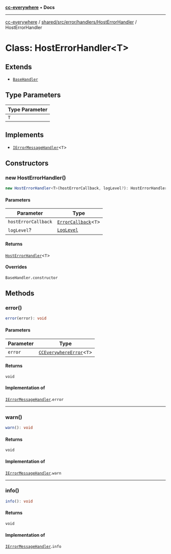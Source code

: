 [**cc-everywhere**](../../../../../../index.md) • **Docs**

***

[cc-everywhere](../../../../../../index.md) / [shared/src/error/handlers/HostErrorHandler](../index.md) / HostErrorHandler

# Class: HostErrorHandler\<T\>

## Extends

- [`BaseHandler`](../../BaseHandler/classes/BaseHandler.md)

## Type Parameters

| Type Parameter |
| ------ |
| `T` |

## Implements

- [`IErrorMessageHandler`](../../../IErrorMessageHandler/interfaces/IErrorMessageHandler.md)\<`T`\>

## Constructors

### new HostErrorHandler()

```ts
new HostErrorHandler<T>(hostErrorCallback, logLevel?): HostErrorHandler<T>
```

#### Parameters

| Parameter | Type |
| ------ | ------ |
| `hostErrorCallback` | [`ErrorCallback`](../../../CCEverywhereError.types/type-aliases/ErrorCallback.md)\<`T`\> |
| `logLevel`? | [`LogLevel`](../../../CCEverywhereError.types/enumerations/LogLevel.md) |

#### Returns

[`HostErrorHandler`](HostErrorHandler.md)\<`T`\>

#### Overrides

`BaseHandler.constructor`

## Methods

### error()

```ts
error(error): void
```

#### Parameters

| Parameter | Type |
| ------ | ------ |
| `error` | [`CCEverywhereError`](../../../CCEverywhereError/classes/CCEverywhereError.md)\<`T`\> |

#### Returns

`void`

#### Implementation of

[`IErrorMessageHandler`](../../../IErrorMessageHandler/interfaces/IErrorMessageHandler.md).`error`

***

### warn()

```ts
warn(): void
```

#### Returns

`void`

#### Implementation of

[`IErrorMessageHandler`](../../../IErrorMessageHandler/interfaces/IErrorMessageHandler.md).`warn`

***

### info()

```ts
info(): void
```

#### Returns

`void`

#### Implementation of

[`IErrorMessageHandler`](../../../IErrorMessageHandler/interfaces/IErrorMessageHandler.md).`info`
